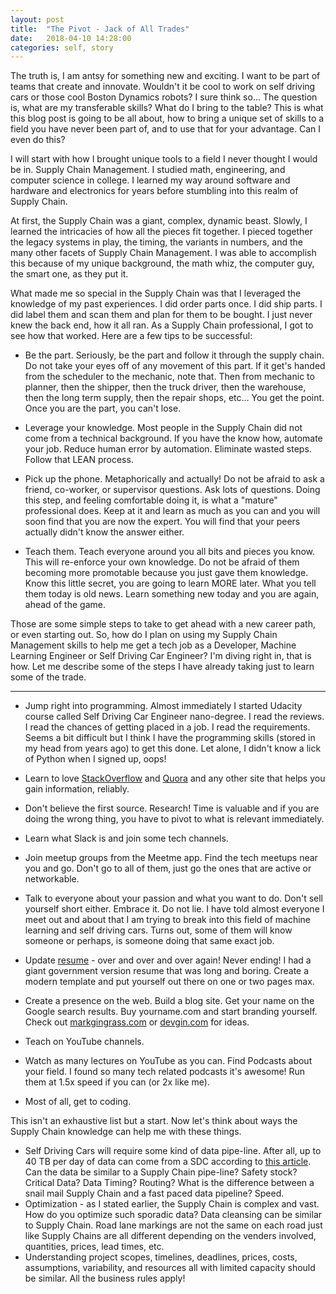 ```yaml
---
layout: post
title:  "The Pivot - Jack of All Trades"
date:   2018-04-10 14:28:00
categories: self, story
---
```




The truth is, I am antsy for something new and exciting. I want to be part of teams that create and innovate. Wouldn't it be cool to work on self driving cars or those cool Boston Dynamics robots? I sure think so... The question is, what are my transferable skills? What do I bring to the table? This is what this blog post is going to be all about, how to bring a unique set of skills to a field you have never been part of, and to use that for your advantage. Can I even do this?

I will start with how I brought unique tools to a field I never thought I would be in. Supply Chain Management. I studied math, engineering, and computer science in college. I learned my way around software and hardware and electronics for years before stumbling into this realm of Supply Chain.

At first, the Supply Chain was a giant, complex, dynamic beast. Slowly, I learned the intricacies of how all the pieces fit together. I pieced together the legacy systems in play, the timing, the variants in numbers, and the many other facets of Supply Chain Management. I was able to accomplish this because of my unique background, the math whiz, the computer guy, the smart one, as they put it.

What made me so special in the Supply Chain was that I leveraged the knowledge of my past experiences. I did order parts once. I did ship parts. I did label them and scan them and plan for them to be bought. I just never knew the back end, how it all ran. As a Supply Chain professional, I got to see how that worked. Here are a few tips to be successful:

- Be the part. Seriously, be the part and follow it through the supply chain. Do not take your eyes off of any movement of this part. If it get's handed from the scheduler to the mechanic, note that. Then from mechanic to planner, then the shipper, then the truck driver, then the warehouse, then the long term supply, then the repair shops, etc... You get the point. Once you are the part, you can't lose.

- Leverage your knowledge. Most people in the Supply Chain did not come from a technical background. If you have the know how, automate your job. Reduce human error by automation. Eliminate wasted steps. Follow that LEAN process.

- Pick up the phone. Metaphorically and actually! Do not be afraid to ask a friend, co-worker, or supervisor questions. Ask lots of questions. Doing this step, and feeling comfortable doing it, is what a "mature" professional does. Keep at it and learn as much as you can and you will soon find that you are now the expert. You will find that your peers actually didn't know the answer either.

- Teach them. Teach everyone around you all bits and pieces you know. This will re-enforce your own knowledge. Do not be afraid of them becoming more promotable because you just gave them knowledge. Know this little secret, you are going to learn MORE later. What you tell them today is old news. Learn something new today and you are again, ahead of the game.

Those are some simple steps to take to get ahead with a new career path, or even starting out. So, how do I plan on using my Supply Chain Management skills to help me get a tech job as a Developer, Machine Learning Engineer or Self Driving Car Engineer? I'm diving right in, that is how. Let me describe some of the steps I have already taking just to learn some of the trade.
___
- Jump right into programming. Almost immediately I started Udacity course called Self Driving Car Engineer nano-degree. I read the reviews. I read the chances of getting placed in a job. I read the requirements. Seems a bit difficult but I think I have the programming skills (stored in my head from years ago) to get this done. Let alone, I didn't know a lick of Python when I signed up, oops!

- Learn to love [StackOverflow](http://www.stackoverflow.com) and [Quora](http://www.quora.com) and any other site that helps you gain information, reliably.

- Don't believe the first source. Research! Time is valuable and if you are doing the wrong thing, you have to pivot to what is relevant immediately.

- Learn what Slack is and join some tech channels.
- Join meetup groups from the Meetme app. Find the tech meetups near you and go. Don't go to all of them, just go the ones that are active or networkable.

- Talk to everyone about your passion and what you want to do. Don't sell yourself short either. Embrace it. Do not lie. I have told almost everyone I meet out and about that I am trying to break into this field of machine learning and self driving cars. Turns out, some of them will know someone or perhaps, is someone doing that same exact job.

- Update [resume](https://github.com/mtgingrass/Resume/blob/master/Mark%20Gingrass%20Single%20Page%20Resume%20Secure.pdf) - over and over and over again! Never ending! I had a giant government version resume that was long and boring. Create a modern template and put yourself out there on one or two pages max.

- Create a presence on the web. Build a blog site. Get your name on the Google search results. Buy yourname.com and start branding yourself. Check out [markgingrass.com](http://www.markgingrass.com) or [devgin.com](http://www.devgin.com) for ideas.
- Teach on YouTube channels.

- Watch as many lectures on YouTube as you can. Find Podcasts about your field. I found so many tech related podcasts it's awesome! Run them at 1.5x speed if you can (or 2x like me).

- Most of all, get to coding.

This isn't an exhaustive list but a start. Now let's think about ways the Supply Chain knowledge can help me with these things.

- Self Driving Cars will require some kind of data pipe-line. After all, up to 40 TB per day of data can come from a SDC according to [this article](https://www.networkworld.com/article/3147892/internet/one-autonomous-car-will-use-4000-gb-of-dataday.html). Can the data be similar to a Supply Chain pipe-line? Safety stock? Critical Data? Data Timing? Routing? What is the difference between a snail mail Supply Chain and a fast paced data pipeline? Speed.
- Optimization - as I stated earlier, the Supply Chain is complex and vast. How do you optimize such sporadic data? Data cleansing can be similar to Supply Chain. Road lane markings are not the same on each road just like Supply Chains are all different depending on the venders involved, quantities, prices, lead times, etc.
- Understanding project scopes, timelines, deadlines, prices, costs, assumptions, variability, and resources all with limited capacity should be similar. All the business rules apply!
